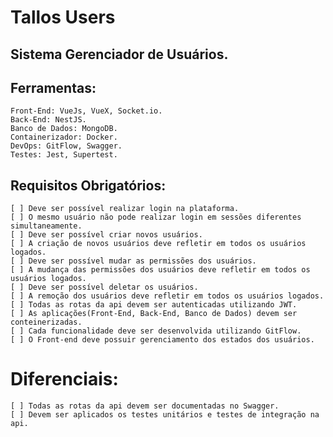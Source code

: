 # Tallos Users

## Sistema Gerenciador de Usuários.

## Ferramentas:

    Front-End: VueJs, VueX, Socket.io.
    Back-End: NestJS.
    Banco de Dados: MongoDB.
    Containerizador: Docker.
    DevOps: GitFlow, Swagger.
    Testes: Jest, Supertest.

## Requisitos Obrigatórios:

    [ ] Deve ser possível realizar login na plataforma.
    [ ] O mesmo usuário não pode realizar login em sessões diferentes simultaneamente.
    [ ] Deve ser possível criar novos usuários.
    [ ] A criação de novos usuários deve refletir em todos os usuários logados.
    [ ] Deve ser possível mudar as permissões dos usuários.
    [ ] A mudança das permissões dos usuários deve refletir em todos os usuários logados.
    [ ] Deve ser possível deletar os usuários.
    [ ] A remoção dos usuários deve refletir em todos os usuários logados.
    [ ] Todas as rotas da api devem ser autenticadas utilizando JWT.
    [ ] As aplicações(Front-End, Back-End, Banco de Dados) devem ser conteinerizadas.
    [ ] Cada funcionalidade deve ser desenvolvida utilizando GitFlow.
    [ ] O Front-end deve possuir gerenciamento dos estados dos usuários.

# Diferenciais:

    [ ] Todas as rotas da api devem ser documentadas no Swagger.
    [ ] Devem ser aplicados os testes unitários e testes de integração na api.
